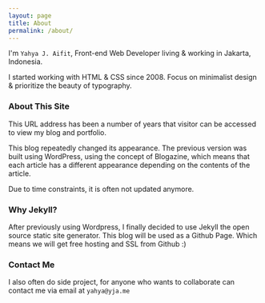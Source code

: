 ```yaml
---
layout: page
title: About
permalink: /about/
---
```


I'm `Yahya J. Aifit`, Front-end Web Developer living & working in Jakarta, Indonesia.

I started working with HTML & CSS since 2008. Focus on minimalist design & prioritize the beauty of typography.

### About This Site

This URL address has been a number of years that visitor can be accessed to view my blog and portfolio.

This blog repeatedly changed its appearance. The previous version was built using WordPress, using the concept of Blogazine, which means that each article has a different appearance depending on the contents of the article.

Due to time constraints, it is often not updated anymore.

### Why Jekyll?

After previously using Wordpress, I finally decided to use Jekyll the open source static site generator. This blog will be used as a Github Page. Which means we will get free hosting and SSL from Github :)

### Contact Me

I also often do side project, for anyone who wants to collaborate can contact me via email at `yahya@yja.me`

